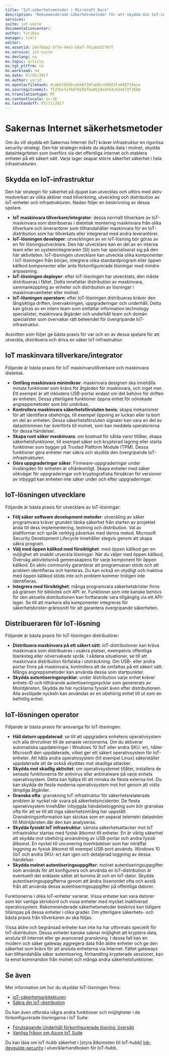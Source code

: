 ```yaml
---
title: "IoT-säkerhetsmetoder | Microsoft Docs"
description: "Rekommenderade säkerhetsmetoder för att skydda din IoT-infrastruktur"
services: 
suite: iot-suite
documentationcenter: 
author: YuriDio
manager: timlt
editor: 
ms.assetid: 24e7bda2-5f7b-44e3-b8af-761abd3276ff
ms.service: iot-suite
ms.devlang: na
ms.topic: article
ms.tgt_pltfrm: na
ms.workload: na
ms.date: 07/03/2017
ms.author: yurid
ms.openlocfilehash: dcab91856bcebb8f3bfab8cc69b63fad487f8ace
ms.sourcegitcommit: f537befafb079256fba0529ee554c034d73f36b0
ms.translationtype: MT
ms.contentlocale: sv-SE
ms.lasthandoff: 07/11/2017
---
```

# <a name="internet-of-things-security-best-practices"></a>Sakernas Internet säkerhetsmetoder
Om du vill skydda ett Sakernas Internet (IoT) kräver infrastruktur en rigorösa security-strategi. Den här strategin måste du skydda data i molnet, skydda dataintegriteten som överförs via det offentliga internet och etablera enheter på ett säkert sätt. Varje lager skapar större säkerhet säkerhet i hela infrastrukturen.

## <a name="secure-an-iot-infrastructure"></a>Skydda en IoT-infrastruktur
Den här strategin för säkerhet på djupet kan utvecklas och utförs med aktiv medverkan av olika aktörer med tillverkning, utveckling och distribution av IoT-enheter och infrastrukturen. Nedan följer en beskrivning av dessa spelare.  

* **IoT maskinvara tillverkare/integrator**: dessa normalt tillverkare av IoT-maskinvara som distribueras i dietetisk montering maskinvara från olika tillverkare och leverantörer som tillhandahåller maskinvara för en IoT-distribution som har tillverkats eller integrerad med andra leverantörer.
* **IoT-lösningen developer**: utvecklingen av en IoT-lösning bör göras av en för lösningsutvecklare. Den här utvecklare kan en del av en interna team eller en systemintegreraren (SI) som har specialiserat sig på den här aktiviteten. IoT-lösningen utvecklare kan utveckla olika komponenter i IoT-lösningen från början, integrera olika standardprogram eller öppen källkod komponenter eller anta förkonfigurerade lösningar med mindre anpassning.
* **IoT-lösningen deployer**: efter IoT-lösningen har utvecklats, den måste distribueras i fältet. Detta innefattar distribution av maskinvara, sammankoppling av enheter och distribution av lösningar i maskinvaruenheter eller molnet.
* **IoT-lösningen operatorn**: efter IoT-lösningen distribueras kräver den långsiktiga driften, övervakningen, uppgraderingar och underhåll. Detta kan göras av en intern team som omfattar information technology specialister, maskinvara åtgärder och underhåll team och domän specialister som övervakar rätt beteendet för övergripande IoT-infrastruktur.

Avsnitten som följer ge bästa praxis för var och en av dessa spelare för att utveckla, distribuera och driva en säker IoT-infrastruktur.

## <a name="iot-hardware-manufacturerintegrator"></a>IoT maskinvara tillverkare/integrator
Följande är bästa praxis för IoT maskinvarutillverkare och maskinvara dietetisk.

* **Omfång maskinvara minimikrav**: maskinvara designen ska innehålla minsta funktioner som krävs för åtgärden för maskinvara, och inget mer. Ett exempel är att inkludera USB-portar endast om det behövs för driften av enheten. Dessa ytterligare funktioner öppna enhet för oönskade angreppsmetoder som bör undvikas.
* **Kontrollera maskinvara säkerhetsförsluten bevis**: skapa mekanismer för att identifiera obehöriga, till exempel öppning av luckan eller ta bort en del av enheten. Dessa säkerhetsförsluten signaler kan vara en del av dataströmmen har överförts till molnet, som kan meddela operatorerna för dessa händelser.
* **Skapa runt säker maskinvara**: om kostnad för sålda varor tillåter, skapa säkerhetsfunktioner, till exempel säker och krypterad lagring eller starta funktioner som bygger på Trusted Platform Module (TPM). Dessa funktioner göra enheter mer säkra och skydda den övergripande IoT-infrastrukturen.
* **Göra uppgraderingar säker**: Firmware-uppgraderingar under livslängden för enheten är ofrånkomligt. Skapa enheter med säker sökvägar för uppgraderingar och kryptografiska försäkran för versioner av inbyggd kan enheten inte säker under och efter uppgraderingar.

## <a name="iot-solution-developer"></a>IoT-lösningen utvecklare
Följande är bästa praxis för utvecklare av IoT-lösningar:

* **Följ säker software development metoder**: utveckling av säker programvara kräver grunden tänka säkerhet från starten av projektet ända till dess implementering, testning och distribution. Val av plattformar och språk verktyg påverkas med denna metod. Microsoft Security Development Lifecycle innehåller stegvis genom att skapa säkra program.
* **Välj med öppen källkod med försiktighet**: med öppen källkod ger en möjlighet att snabbt utveckla lösningar. När du väljer med öppen källkod, Överväg aktivitetsnivå gemenskapens för varje komponent för öppen källkod. En aktiv community garanterar att programvaran stöds och att problem identifieras och hanteras. Du kan också en otydligt och inaktiva med öppen källkod stöds inte och problem kommer troligen inte identifieras.
* **Integrera med försiktighet**: många programvara säkerhetsbrister finns på gränsen för bibliotek och API: er. Funktioner som inte kanske behövs för den aktuella distributionen kan fortfarande vara tillgänglig via ett API-lager. Se till att markera alla komponenter integreras för säkerhetsbrister-gränssnitt för att garantera övergripande säkerheten.      

## <a name="iot-solution-deployer"></a>Distribueraren för IoT-lösning
Följande är bästa praxis för IoT-lösningen distributörer:

* **Distribuera maskinvara på ett säkert sätt**: IoT-distributioner kan kräva maskinvara som distribueras i osäkra platser, exempelvis offentliga blanksteg eller oövervakade språk. I sådana situationer, se till att maskinvara distribution förfalska i utsträckning. Om USB- eller andra portar finns på maskinvara, kontrollera att de omfattas på ett säkert sätt. Många angreppsmetoder kan använda dessa som startpunkter.
* **Skydda autentiseringsnycklar**: under distribution varje enhet kräver enhets-ID och tillhörande autentiseringsnycklar som genererats av Molntjänsten. Skydda de här nycklarna fysiskt även efter distributionen. Alla avslöjade nyckeln kan användas av en obehörig enhet till ut som en befintlig enhet.

## <a name="iot-solution-operator"></a>IoT-lösningen operator
Följande är bästa praxis för ansvariga för IoT-lösningen:

* **Håll datorn uppdaterad**: se till att uppgradera enhetens operativsystem och alla drivrutiner till de senaste versionerna. Om du aktiverar automatiska uppdateringar i Windows 10 (IoT eller andra SKU: er), håller Microsoft den uppdaterade, vilket ger ett säkert operativsystem för IoT-enheter. Att hålla andra operativsystem (till exempel Linux) säkerställer uppdaterade att de också skyddas mot skadliga attacker.
* **Skydda mot skadlig aktivitet**: om operativsystemet tillåter, installera de senaste funktionerna för antivirus eller antimalware på varje enhets operativsystem. Detta kan hjälpa till att minska de flesta externa hot. Du kan skydda de flesta moderna operativsystem mot hot genom att vidta lämpliga åtgärder.
* **Granska ofta**: granskning IoT infrastruktur för säkerhetsrelaterade problem är nyckel när svara på säkerhetsincidenter. De flesta operativsystem innehåller inbyggda händelseloggning som bör granskas ofta för att se till att inga säkerhetsintrång har uppstått. Granskningsinformation kan skickas som en separat telemetri dataström till Molntjänsten där den kan analyseras.
* **Skydda fysiskt IoT infrastruktur**: sämsta säkerhetsattacker mot IoT infrastruktur startas med fysisk åtkomst till enheter. En är viktig säkerhet att skydda mot obehörig användning av USB-portar och andra fysisk åtkomst. En nyckel till uncovering överträdelser som har inträffat loggning av fysisk åtkomst till exempel USB-port används. Windows 10 (IoT och andra SKU: er) kan igen och detaljerad loggning av dessa händelser.
* **Skydda molnet autentiseringsuppgifter**: molnet autentiseringsuppgifter som används för att konfigurera och använda en IoT-distribution är eventuellt det enklaste sättet att komma åt och en IoT-dator. Skydda autentiseringsuppgifterna genom att ändra lösenordet ofta och avstå från att använda dessa autentiseringsuppgifter på offentliga datorer.

Funktionerna i olika IoT-enheter varierar. Vissa enheter kan vara datorer som kör vanliga skrivbord och vissa enheter med mycket inaktiverad operativsystem. Rekommenderade säkerhetsmetoder beskrivs kan tidigare tillämpas på dessa enheter i olika grader. Om ytterligare säkerhets- och bästa praxis från tillverkaren av ska följas.

Vissa äldre och begränsad enheter kan inte ha har utformats speciellt för IoT-distribution. Dessa enheter kanske saknar möjlighet att kryptera data, ansluta till Internet eller ge avancerad granskning. I dessa fall kan en modern och säker gateway aggregera data från äldre enheter och ge den säkerhet som krävs för att ansluta enheterna via Internet. Fältet gateways kan tillhandahålla säker autentisering, förhandling krypterade sessioner, kan ta emot kommandon från molnet och många andra säkerhetsfunktioner.

## <a name="see-also"></a>Se även
Mer information om hur du skyddar IoT-lösningen finns:

* [IoT-säkerhetsarkitekturen][lnk-security-architecture]
* [Säkra din IoT-distribution][lnk-security-deployment]

Du kan även utforska några andra funktioner och möjligheter i de förkonfigurerade lösningarna i IoT Suite:

* [Förutsägande Underhåll förkonfigurerade lösning: översikt][lnk-predictive-overview]
* [Vanliga frågor om Azure IoT Suite][lnk-faq]

Du kan läsa om IoT-hubb säkerhet i [styra åtkomsten till IoT-hubb] [ lnk-devguide-security] i utvecklarhandboken för IoT-hubb.

[lnk-predictive-overview]: iot-suite-predictive-overview.md
[lnk-faq]: iot-suite-faq.md

[lnk-security-architecture]: iot-security-architecture.md
[lnk-security-deployment]: iot-suite-security-deployment.md
[lnk-devguide-security]: ../iot-hub/iot-hub-devguide-security.md
